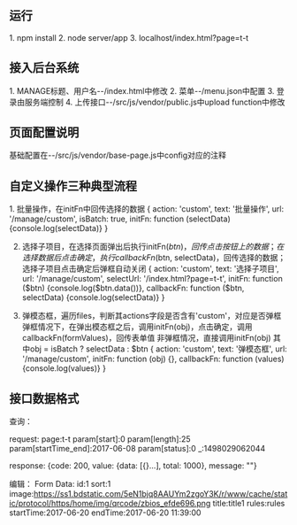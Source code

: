 <h2>运行</h2>
1. npm install
2. node server/app
3. localhost/index.html?page=t-t

<h2>接入后台系统</h2>
1. MANAGE标题、用户名--/index.html中修改
2. 菜单--/menu.json中配置
3. 登录由服务端控制
4. 上传接口--/src/js/vendor/public.js中upload function中修改

<h2>页面配置说明</h2>
基础配置在--/src/js/vendor/base-page.js中config对应的注释

<h2>自定义操作三种典型流程</h2>
1. 批量操作，在initFn中回传选择的数据
{
action: 'custom',
text: '批量操作',
url: '/manage/custom',
isBatch: true,
initFn: function (selectData) {console.log(selectData)}
}

2. 选择子项目，在选择页面弹出后执行initFn($btn)，回传点击按钮上的数据；
在选择数据后点击确定，执行callbackFn($btn, selectData)，回传选择的数据；
选择子项目点击确定后弹框自动关闭
{
action: 'custom',
text: '选择子项目',
url: '/manage/custom',
selectUrl: '/index.html?page=t-t',
initFn: function ($btn) {console.log($btn.data())},
callbackFn: function ($btn, selectData) {console.log(selectData)}
}

3. 弹模态框，遍历files，判断其actions字段是否含有'custom'，对应是否弹框
弹框情况下，在弹出模态框之后，调用initFn(obj)，点击确定，调用callbackFn(formValues)，回传表单值
非弹框情况，直接调用initFn(obj)
其中obj = isBatch ? selectData : $btn
{
action: 'custom',
text: '弹模态框',
url: '/manage/custom',
initFn: function (obj) {},
callbackFn: function (values) {console.log(values)}
}

<h2>接口数据格式</h2>

查询：

request:
page:t-t
param[start]:0
param[length]:25
param[startTime_end]:2017-06-08
param[status]:0
_:1498029062044

response:
{code: 200, value: {data: [{}...], total: 1000}, message: ""}

编辑：
Form Data:
id:1
sort:1
image:https://ss1.bdstatic.com/5eN1bjq8AAUYm2zgoY3K/r/www/cache/static/protocol/https/home/img/qrcode/zbios_efde696.png
title:title1
rules:rules
startTime:2017-06-20
endTime:2017-06-20 11:39:00